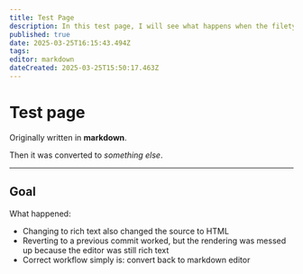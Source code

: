 ```yaml
---
title: Test Page
description: In this test page, I will see what happens when the filetype is converted
published: true
date: 2025-03-25T16:15:43.494Z
tags: 
editor: markdown
dateCreated: 2025-03-25T15:50:17.463Z
---
```


# Test page

Originally written in **markdown**.

Then it was converted to *something else*.

---

## Goal

What happened:

* Changing to rich text also changed the source to HTML
* Reverting to a previous commit worked, but the rendering was messed up because the editor was still rich text
* Correct workflow simply is: convert back to markdown editor